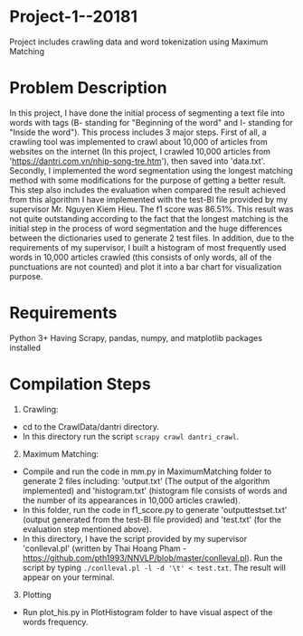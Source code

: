 # Project-1--20181
Project includes crawling data and word tokenization using Maximum Matching

# Problem Description

In this project, I have done the initial process of segmenting a text file into words with tags (B- standing for "Beginning of the word" and I- standing for "Inside the word"). This process includes 3 major steps. First of all, a crawling tool was implemented to crawl about 10,000 of articles from websites on the internet (In this project, I crawled 10,000 articles from 'https://dantri.com.vn/nhip-song-tre.htm'), then saved into 'data.txt'. Secondly, I implemented the word segmentation using the longest matching method with some modifications for the purpose of getting a better result. This step also includes the evaluation when compared the result achieved from this algorithm I have implemented with the test-BI file provided by my supervisor Mr. Nguyen Kiem Hieu. The f1 score was 86.51%. This result was not quite outstanding according to the fact that the longest matching is the initial step in the process of word segmentation and the huge differences between the dictionaries used to generate 2 test files. In addition, due to the requirements of my supervisor, I built a histogram of most frequently used words in 10,000 articles crawled (this consists of only words, all of the punctuations are not counted) and plot it into a bar chart for visualization purpose.

# Requirements
Python 3+
Having Scrapy, pandas, numpy, and matplotlib packages installed

# Compilation Steps
1) Crawling:
- cd to the CrawlData/dantri directory.
- In this directory run the script `scrapy crawl dantri_crawl`.
2) Maximum Matching:
- Compile and run the code in mm.py in MaximumMatching folder to generate 2 files including: 'output.txt' (The output of the algorithm implemented) and 'histogram.txt' (histogram file consists of words and the number of its appearances in 10,000 articles crawled).
- In this folder, run the code in f1_score.py to generate 'outputtestset.txt' (output generated from the test-BI file provided) and 'test.txt' (for the evaluation step mentioned above).
- In this directory, I have the script provided by my supervisor 'conlleval.pl' (written by Thai Hoang Pham - https://github.com/pth1993/NNVLP/blob/master/conlleval.pl). Run the script by typing `./conlleval.pl -l -d '\t' < test.txt`. The result will appear on your terminal.
3) Plotting
- Run plot_his.py in PlotHistogram folder to have visual aspect of the words frequency.  
